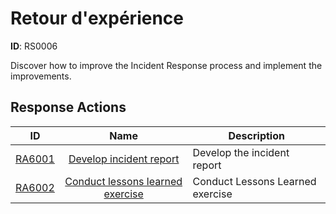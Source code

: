 # Retour d'expérience 

**ID**: RS0006

Discover how to improve the Incident Response process and implement the improvements.
## Response Actions

| ID    | Name     | Description |
|:-----:|:--------:|-------------|
| [RA6001](../Response_Actions/RA_6001_develop_incident_report.md) | [Develop incident report](../Response_Actions/RA_6001_develop_incident_report.md) | Develop the incident report |
| [RA6002](../Response_Actions/RA_6002_conduct_lessons_learned_exercise.md) | [Conduct lessons learned exercise](../Response_Actions/RA_6002_conduct_lessons_learned_exercise.md) | Conduct Lessons Learned exercise |